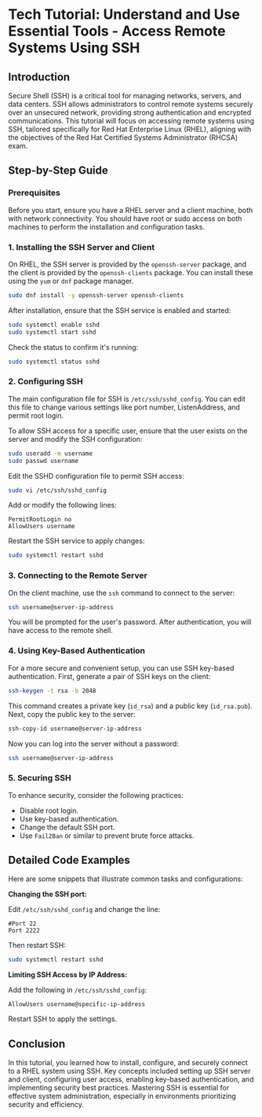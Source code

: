 # Tech Tutorial: Understand and Use Essential Tools - Access Remote Systems Using SSH

## Introduction

Secure Shell (SSH) is a critical tool for managing networks, servers, and data centers. SSH allows administrators to control remote systems securely over an unsecured network, providing strong authentication and encrypted communications. This tutorial will focus on accessing remote systems using SSH, tailored specifically for Red Hat Enterprise Linux (RHEL), aligning with the objectives of the Red Hat Certified Systems Administrator (RHCSA) exam.

## Step-by-Step Guide

### Prerequisites

Before you start, ensure you have a RHEL server and a client machine, both with network connectivity. You should have root or sudo access on both machines to perform the installation and configuration tasks.

### 1. Installing the SSH Server and Client

On RHEL, the SSH server is provided by the `openssh-server` package, and the client is provided by the `openssh-clients` package. You can install these using the `yum` or `dnf` package manager.

```bash
sudo dnf install -y openssh-server openssh-clients
```

After installation, ensure that the SSH service is enabled and started:

```bash
sudo systemctl enable sshd
sudo systemctl start sshd
```

Check the status to confirm it's running:

```bash
sudo systemctl status sshd
```

### 2. Configuring SSH

The main configuration file for SSH is `/etc/ssh/sshd_config`. You can edit this file to change various settings like port number, ListenAddress, and permit root login.

To allow SSH access for a specific user, ensure that the user exists on the server and modify the SSH configuration:

```bash
sudo useradd -m username
sudo passwd username
```

Edit the SSHD configuration file to permit SSH access:

```bash
sudo vi /etc/ssh/sshd_config
```

Add or modify the following lines:

```
PermitRootLogin no
AllowUsers username
```

Restart the SSH service to apply changes:

```bash
sudo systemctl restart sshd
```

### 3. Connecting to the Remote Server

On the client machine, use the `ssh` command to connect to the server:

```bash
ssh username@server-ip-address
```

You will be prompted for the user's password. After authentication, you will have access to the remote shell.

### 4. Using Key-Based Authentication

For a more secure and convenient setup, you can use SSH key-based authentication. First, generate a pair of SSH keys on the client:

```bash
ssh-keygen -t rsa -b 2048
```

This command creates a private key (`id_rsa`) and a public key (`id_rsa.pub`). Next, copy the public key to the server:

```bash
ssh-copy-id username@server-ip-address
```

Now you can log into the server without a password:

```bash
ssh username@server-ip-address
```

### 5. Securing SSH

To enhance security, consider the following practices:

- Disable root login.
- Use key-based authentication.
- Change the default SSH port.
- Use `Fail2Ban` or similar to prevent brute force attacks.

## Detailed Code Examples

Here are some snippets that illustrate common tasks and configurations:

**Changing the SSH port:**

Edit `/etc/ssh/sshd_config` and change the line:

```plaintext
#Port 22
Port 2222
```

Then restart SSH:

```bash
sudo systemctl restart sshd
```

**Limiting SSH Access by IP Address:**

Add the following in `/etc/ssh/sshd_config`:

```plaintext
AllowUsers username@specific-ip-address
```

Restart SSH to apply the settings.

## Conclusion

In this tutorial, you learned how to install, configure, and securely connect to a RHEL system using SSH. Key concepts included setting up SSH server and client, configuring user access, enabling key-based authentication, and implementing security best practices. Mastering SSH is essential for effective system administration, especially in environments prioritizing security and efficiency.